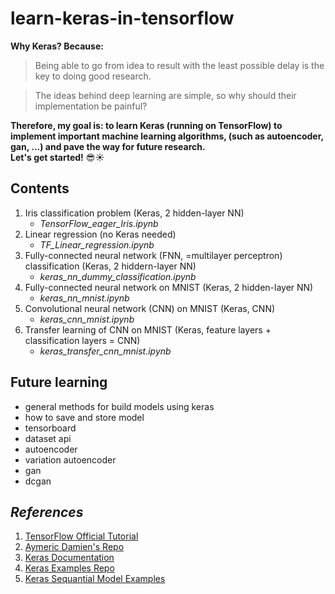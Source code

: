 # learn-keras-in-tensorflow

__Why Keras? Because:__
> Being able to go from idea to result with the least possible delay is the key to doing good research.

> The ideas behind deep learning are simple, so why should their implementation be painful?

__Therefore, my goal is: to learn Keras (running on TensorFlow) to implement important machine learning algorithms, (such as autoencoder, gan, ...) and pave the way for future research.__  
__Let's get started!__ :sunglasses::sunny:  

## Contents

1. Iris classification problem (Keras, 2 hidden-layer NN)
    * _TensorFlow_eager_Iris.ipynb_
2. Linear regression (no Keras needed)
    * _TF_Linear_regression.ipynb_
3. Fully-connected neural network (FNN, =multilayer perceptron) classification (Keras, 2 hiddern-layer NN)
    * _keras_nn_dummy_classification.ipynb_
4. Fully-connected neural network on MNIST (Keras, 2 hidden-layer NN)
    * _keras_nn_mnist.ipynb_
5. Convolutional neural network (CNN) on MNIST (Keras, CNN)
    * _keras_cnn_mnist.ipynb_
6. Transfer learning of CNN on MNIST (Keras, feature layers + classification layers = CNN)
    * _keras_transfer_cnn_mnist.ipynb_

## Future learning
* general methods for build models using keras
* how to save and store model
* tensorboard
* dataset api
* autoencoder
* variation autoencoder
* gan
* dcgan

## _References_
1. [TensorFlow Official Tutorial](www.tensorflow.org/get_started/eager)
2. [Aymeric Damien's Repo](https://github.com/aymericdamien/TensorFlow-Examples)
3. [Keras Documentation](https://keras.io/getting-started/)
4. [Keras Examples Repo](https://github.com/keras-team/keras/tree/master/examples)
5. [Keras Sequantial Model Examples](https://keras.io/getting-started/sequantial-model-guide/)
